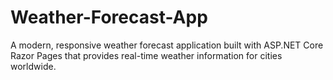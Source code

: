 # Weather-Forecast-App
A modern, responsive weather forecast application built with ASP.NET Core Razor Pages that provides real-time weather information for cities worldwide.
